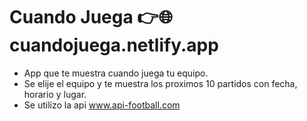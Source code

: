 # Cuando Juega 👉🌐 cuandojuega.netlify.app
- App que te muestra cuando juega tu equipo.
- Se elije el equipo y te muestra los proximos 10 partidos con fecha, horario y lugar.
- Se utilizo la api www.api-football.com 

